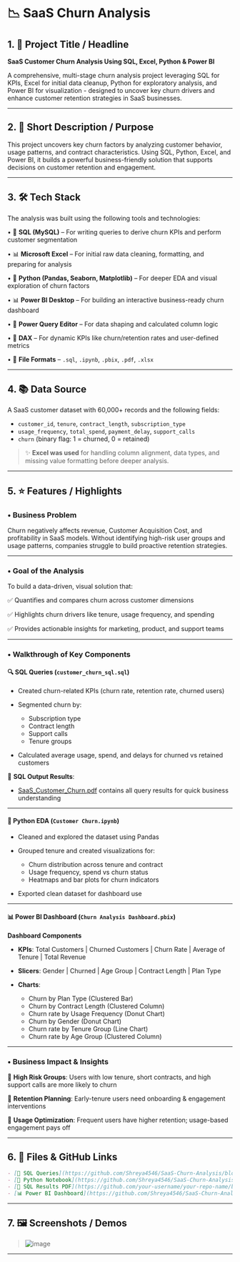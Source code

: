 # 📉 SaaS Churn Analysis

## 1. 🧾 Project Title / Headline

**SaaS Customer Churn Analysis Using SQL, Excel, Python & Power BI**

A comprehensive, multi-stage churn analysis project leveraging SQL for KPIs, Excel for initial data cleanup, Python for exploratory analysis, and Power BI for visualization - designed to uncover key churn drivers and enhance customer retention strategies in SaaS businesses.

---

## 2. 📝 Short Description / Purpose

This project uncovers key churn factors by analyzing customer behavior, usage patterns, and contract characteristics. Using SQL, Python, Excel, and Power BI, it builds a powerful business-friendly solution that supports decisions on customer retention and engagement.

---

## 3. 🛠️ Tech Stack

The analysis was built using the following tools and technologies:<br>

• 🧮 **SQL (MySQL)** – For writing queries to derive churn KPIs and perform customer segmentation

• 📊 **Microsoft Excel** – For initial raw data cleaning, formatting, and preparing for analysis

• 🐍 **Python (Pandas, Seaborn, Matplotlib)** – For deeper EDA and visual exploration of churn factors

• 📊 **Power BI Desktop** – For building an interactive business-ready churn dashboard

• 📂 **Power Query Editor** – For data shaping and calculated column logic

• 🧠 **DAX** – For dynamic KPIs like churn/retention rates and user-defined metrics

• 💾 **File Formats** – `.sql`, `.ipynb`, `.pbix`, `.pdf`, `.xlsx`


---

## 4. 📚 Data Source

A SaaS customer dataset with 60,000+ records and the following fields:

* `customer_id`, `tenure`, `contract_length`, `subscription_type`
* `usage_frequency`, `total_spend`, `payment_delay`, `support_calls`
* `churn` (binary flag: 1 = churned, 0 = retained)

> ✨ **Excel was used** for handling column alignment, data types, and missing value formatting before deeper analysis.

---

## 5. ⭐ Features / Highlights

### • Business Problem

Churn negatively affects revenue, Customer Acquisition Cost, and profitability in SaaS models. Without identifying high-risk user groups and usage patterns, companies struggle to build proactive retention strategies.

---

### • Goal of the Analysis

To build a data-driven, visual solution that:

✅ Quantifies and compares churn across customer dimensions

✅ Highlights churn drivers like tenure, usage frequency, and spending

✅ Provides actionable insights for marketing, product, and support teams


---

### • Walkthrough of Key Components

#### 🔍 SQL Queries (`customer_churn_sql.sql`)

* Created churn-related KPIs (churn rate, retention rate, churned users)
* Segmented churn by:

  * Subscription type
  * Contract length
  * Support calls
  * Tenure groups
* Calculated average usage, spend, and delays for churned vs retained customers

📄 **SQL Output Results**:

* [SaaS\_Customer\_Churn.pdf](https://github.com/your-username/your-repo-name/blob/main/SaaS_Customer_Churn.pdf) contains all query results for quick business understanding

---

#### 🧪 Python EDA (`Customer Churn.ipynb`)

* Cleaned and explored the dataset using Pandas
* Grouped tenure and created visualizations for:

  * Churn distribution across tenure and contract
  * Usage frequency, spend vs churn status
  * Heatmaps and bar plots for churn indicators
* Exported clean dataset for dashboard use

---

#### 📊 Power BI Dashboard (`Churn Analysis Dashboard.pbix`)

**Dashboard Components**

* **KPIs**: Total Customers | Churned Customers | Churn Rate | Average of Tenure | Total Revenue
* **Slicers**: Gender | Churned | Age Group | Contract Length | Plan Type
* **Charts**:

  * Churn by Plan Type (Clustered Bar)
  * Churn by Contract Length (Clustered Column)
  * Churn rate by Usage Frequency (Donut Chart)
  * Churn by Gender (Donut Chart)
  * Churn rate by Tenure Group (Line Chart)
  * Churn rate by Age Group (Clustered Column)

---

### • Business Impact & Insights


🔹 **High Risk Groups**: Users with low tenure, short contracts, and high support calls are more likely to churn

🔹 **Retention Planning**: Early-tenure users need onboarding & engagement interventions

🔹 **Usage Optimization**: Frequent users have higher retention; usage-based engagement pays off


---

## 6. 📂 Files & GitHub Links

```markdown
- [📁 SQL Queries](https://github.com/Shreya4546/SaaS-Churn-Analysis/blob/main/customer_churn_sql.sql)
- [📓 Python Notebook](https://github.com/Shreya4546/SaaS-Churn-Analysis/blob/main/Customer%20Churn.ipynb)
- [📄 SQL Results PDF](https://github.com/your-username/your-repo-name/blob/main/SaaS_Customer_Churn.pdf)
- [📊 Power BI Dashboard](https://github.com/Shreya4546/SaaS-Churn-Analysis/blob/main/Churn%20Analysis%20Dashboard.pbix)
```

---

## 7. 🖼️ Screenshots / Demos

> ![image](https://github.com/user-attachments/assets/a1279dda-7fba-463b-8e63-cb11134d024e)

---


